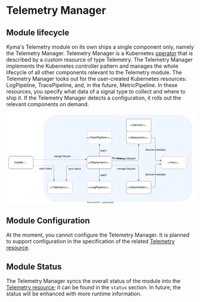 # Telemetry Manager

## Module lifecycle

Kyma's Telemetry module on its own ships a single component only, namely the Telemetry Manager. Telemetry Manager is a Kubernetes [operator](https://kubernetes.io/docs/concepts/extend-kubernetes/operator/) that is described by a custom resource of type Telemetry. The Telemetry Manager implements the Kubernetes controller pattern and manages the whole lifecycle of all other components relevant to the Telemetry module.
The Telemetry Manager looks out for the user-created Kubernetes resources: LogPipeline, TracePipeline, and, in the future, MetricPipeline. In these resources, you specify what data of a signal type to collect and where to ship it.
If the Telemetry Manager detects a configuration, it rolls out the relevant components on demand.

![Manager](./assets/manager-lifecycle.drawio.svg)

## Module Configuration

At the moment, you cannot configure the Telemetry Manager. It is planned to support configuration in the specification of the related [Telemetry resource](/docs/user/resources/01-telemetry.md).

## Module Status

The Telemetry Manager syncs the overall status of the module into the [Telemetry resource](/docs/user/resources/01-telemetry.md); it can be found in the `status` section. In future, the status will be enhanced with more runtime information.
